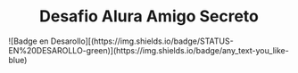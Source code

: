 <h1 align="center"> Desafio Alura Amigo Secreto </h1>
 ![Badge en Desarollo][(https://img.shields.io/badge/STATUS-EN%20DESAROLLO-green)](https://img.shields.io/badge/any_text-you_like-blue)


